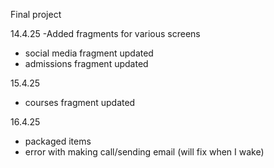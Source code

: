 Final project

14.4.25
-Added fragments for various screens

- social media fragment updated
- admissions fragment updated

15.4.25
- courses fragment updated

16.4.25
- packaged items
- error with making call/sending email (will fix when I wake)